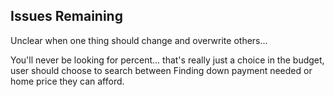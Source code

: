 ## Issues Remaining

Unclear when one thing should change and overwrite others...


You'll never be looking for percent... that's really just a choice in the budget, user should choose to search between Finding down payment needed or home price they can afford.